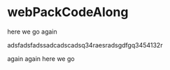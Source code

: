 # webPackCodeAlong


here we go again

adsfadsfadssadcadscadsq34raesradsgdfgq3454132r


again again here we go